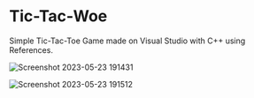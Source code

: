 # Tic-Tac-Woe

Simple Tic-Tac-Toe Game made on Visual Studio with C++ using References.




![Screenshot 2023-05-23 191431](https://github.com/WyattChase/Tic-Tac-Woe/assets/110052742/ae6c2237-38af-4156-8fbe-71c53957361f)




![Screenshot 2023-05-23 191512](https://github.com/WyattChase/Tic-Tac-Woe/assets/110052742/1f094b71-ec19-4a9d-9022-16575cdb3dc8)
